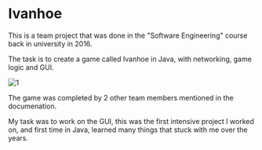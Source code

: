 # Ivanhoe
This is a team project that was done in the "Software Engineering" course back in university in 2016.

The task is to create a game called Ivanhoe in Java, with networking, game logic and GUI.

![1](https://user-images.githubusercontent.com/96930162/147987951-0f340d0d-8e2f-40ea-9d36-b851b85a1b72.PNG)

The game was completed by 2 other team members mentioned in the documenation.

My task was to work on the GUI, this was the first intensive project I worked on, and first time in Java, learned many things that stuck with me over the years.

